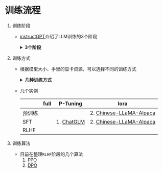 # 训练流程


1. 训练阶段
    - [instructGPT](LLM/训练流程/instructGPT.md)介绍了LLM训练的3个阶段
        <details>
        <summary><b>3个阶段</b></summary>

        1. 预训练
        2. SFT
        3. RLHF

        </details>

2. 训练方式
    - 根据模型大小、手里的显卡资源，可以选择不同的训练方式
        <details>
        <summary><b>几种训练方式</b></summary>

        1. 全参数微调
        2. 部分参数微调
        3. lora
        4. QLoRA
        5. P-Tuning

        </details>

    - 几个实例

        ||full|P-Tuning|lora|
        |---|---|---|---|
        |预训练|||2. [Chinese-LLaMA-Alpaca](LLM/训练流程/Chinese-LLaMA-Alpaca.md)|
        |SFT||1. [ChatGLM](LLM/训练流程/ChatGLM.md)|2. [Chinese-LLaMA-Alpaca](LLM/训练流程/Chinese-LLaMA-Alpaca.md)|
        |RLHF||||

3. 训练算法
    - 目前在整理`RLHF`阶段的几个算法
        1. [PPO](LLM/训练流程/PPO.md)
        2. [DPO](LLM/训练流程/DPO.md)